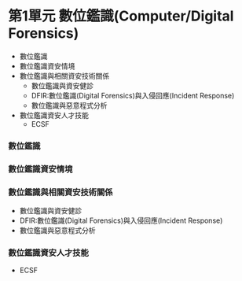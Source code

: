 # 第1單元 數位鑑識(Computer/Digital Forensics)
- 數位鑑識
- 數位鑑識資安情境
- 數位鑑識與相關資安技術關係
  - 數位鑑識與資安健診
  - DFIR:數位鑑識(Digital Forensics)與入侵回應(Incident Response)
  - 數位鑑識與惡意程式分析 
- 數位鑑識資安人才技能
  - ECSF
 
### 數位鑑識
### 數位鑑識資安情境
### 數位鑑識與相關資安技術關係
  - 數位鑑識與資安健診
  - DFIR:數位鑑識(Digital Forensics)與入侵回應(Incident Response)
  - 數位鑑識與惡意程式分析 
### 數位鑑識資安人才技能
  - ECSF 
